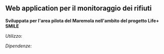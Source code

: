## Web application per il monitoraggio dei rifiuti
**Sviluppata per l'area pilota del Maremola nell'ambito del progetto Life+ SMILE**

*Utilizzo:*

*Dipendenze:*
